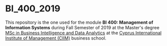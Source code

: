 # BI_400_2019

This repository is the one used for the module __BI 400: Management of Information Systems__ during Fall Semester of 2019 at the Master's degree [MSc in Business Intelligence and Data Analytics](https://www.ciim.ac.cy/msc-business-intelligence-and-data-analytics/) at the [Cyprus International Institute of Management (CIIM)](https://www.ciim.ac.cy/) business school.
